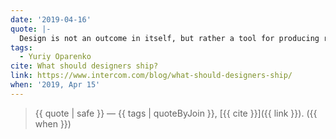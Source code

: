 ```yaml
---
date: '2019-04-16'
quote: |-
  Design is not an outcome in itself, but rather a tool for producing results for business
tags:
  - Yuriy Oparenko
cite: What should designers ship?
link: https://www.intercom.com/blog/what-should-designers-ship/
when: '2019, Apr 15'
---
```


> {{ quote | safe }}
> — {{ tags | quoteByJoin }}, [{{ cite }}]({{ link }}). ({{ when }})
